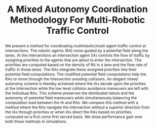 ---
layout: project-page-new
title: "A Mixed Autonomy Coordination Methodology For Multi-Robotic Traffic Control"
authors:
  - name: Aditya Teja V
    sup: #
  - name: D. V. Karthikeya Viswanath
    sup: #
  - name: K. Madhava Krishna
    sup: #
affiliations:
  - name: IIIT Hyderabad, India
    link: https://robotics.iiit.ac.in
    sup: #
permalink: /publications/2008/V_A-Mixed-Autonomy/
abstract: "We present a method for coordinating multirobotic/multi-agent traffic control at intersections. The robotic agents (RA) move guided by a potential field along the lanes.
At the intersections an intersection agent (IA) controls the flow of traffic by assigning priorities to the agents that are about to enter the intersection. The priorities are computed based on the
density of RA in a lane and the flow rate of traffic in those lanes. The RAs integrate these assigned priorities into their potential field computations. The modified potential field computations help the RAs to move through the intersection avoiding collisions. An elegant mixed autonomy scheme is thereby achieved where the IAs decide upon the priorities at the intersection
while the low level collision avoidance maneuvers are left with the individual RAs. This scheme preserves the distributed nature and the autonomy of potential field maneuvers while simultaneously balancing the computation load between the IA and RAs. We compare this method with a method where the
RAs navigate the intersection without a superior direction from the IAs through priorities or when IAs direct the RAs based on priorities computed on a first come first served basis. We show
performance gain over both these methods in simulations."
paper: https://robotics.iiit.ac.in/uploads/Main/Publications/Robio_teja.pdf
video: http://robotics.iiit.ac.in/videos/TrafficManagement/teja_etal_robio08.wmv
# iframe: https://www.youtube.com/embed/jhjskX4FQwA

---